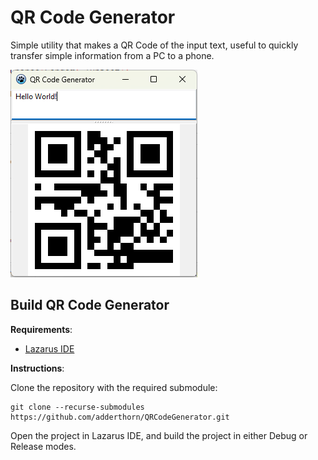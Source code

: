 # QR Code Generator
Simple utility that makes a QR Code of the input text, useful to quickly transfer simple information from a PC to a phone.

![Screenshot of QR Code Generator in action](res/demo.png)

## Build QR Code Generator

**Requirements**:

* [Lazarus IDE](https://www.lazarus-ide.org/)

**Instructions**:

Clone the repository with the required submodule:

```
git clone --recurse-submodules https://github.com/adderthorn/QRCodeGenerator.git
```

Open the project in Lazarus IDE, and build the project in either Debug or Release modes.